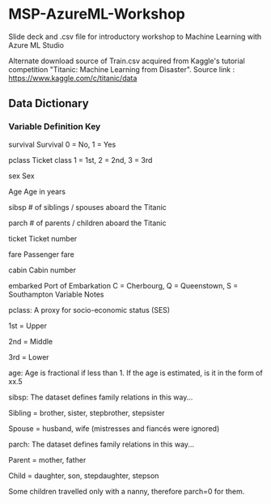 # MSP-AzureML-Workshop
Slide deck and .csv file for introductory workshop to Machine Learning with Azure ML Studio

Alternate download source of Train.csv acquired from Kaggle's tutorial competition "Titanic: Machine Learning from Disaster". 
Source link : https://www.kaggle.com/c/titanic/data

## Data Dictionary

### Variable  Definition  Key

survival  Survival	0 = No, 1 = Yes

pclass	Ticket class	1 = 1st, 2 = 2nd, 3 = 3rd

sex Sex	

Age	Age in years	

sibsp	# of siblings / spouses aboard the Titanic	

parch	# of parents / children aboard the Titanic	

ticket	Ticket number	

fare	Passenger fare	

cabin	Cabin number	

embarked	Port of Embarkation	C = Cherbourg, Q = Queenstown, S = Southampton
Variable Notes

pclass: A proxy for socio-economic status (SES)

1st = Upper

2nd = Middle

3rd = Lower



age: Age is fractional if less than 1. If the age is estimated, is it in the form of xx.5


sibsp: The dataset defines family relations in this way...

Sibling = brother, sister, stepbrother, stepsister

Spouse = husband, wife (mistresses and fiancés were ignored)



parch: The dataset defines family relations in this way...

Parent = mother, father

Child = daughter, son, stepdaughter, stepson

Some children travelled only with a nanny, therefore parch=0 for them.


